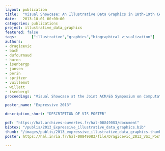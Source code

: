 ```yaml
---
layout: publication
title:  "Visual Showcase: An Illustrative Data Graphics in 18th-19th Century Style"
date:   2013-10-01 00:00:00
categories: publications
project: illustrative_data_graphics
featured: false
tags: 		["illustrative","graphics","biographical visualization"]
authors: 
- dragicevic
- bach
- dufournaud
- huron
- isenbergp
- jansen
- perin
- spritzer
- vuillemot
- willett
- isenbergt
proceedings: "Visual Showcase at the Joint ACM/EG Symposium on Computational Aesthetics, Sketch-Based Interfaces and Modeling, and Non-Photorealistic Animation and Rendering (Expressive), Anaheim, CA, USA"

poster_name: "Expressive 2013"

description_short: "DESCRIPTION OF VIS POSTER"

pdf: "https://hal.archives-ouvertes.fr/hal-00849083/document"
bibtex: "/publis/2013_Expressive_illustrative_data_graphics.bib"
thumb: "/images/publis/2013_expressive_illustrative_data_graphics-thumb.png"
poster: https://hal.inria.fr/hal-00849083/file/Dragicevic_2013_VSI_Poster.pdf

---
```



